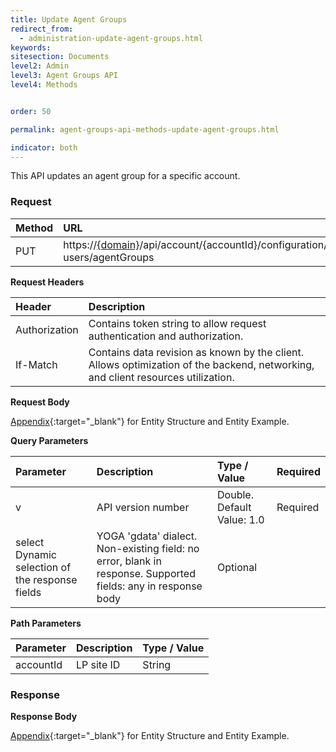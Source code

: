 ```yaml
---
title: Update Agent Groups
redirect_from:
  - administration-update-agent-groups.html
keywords:
sitesection: Documents
level2: Admin
level3: Agent Groups API
level4: Methods


order: 50

permalink: agent-groups-api-methods-update-agent-groups.html

indicator: both
---
```


This API updates an agent group for a specific account.

### Request

 |Method | URL |
 |:-------- | :----| 
 |PUT|  https://[{domain}](/agent-domain-domain-api.html)/api/account/{accountId}/configuration/le-users/agentGroups |

**Request Headers**

 |Header|  Description |
 |:--------  |:------------- |
 |Authorization | Contains token string to allow request authentication and authorization. |
| If-Match | Contains data revision as known by the client. Allows optimization of the backend, networking, and client resources utilization. |

**Request Body**

[Appendix](administration-agent-groups-appendix.html){:target="_blank"} for Entity Structure and Entity Example.

**Query Parameters**

| Parameter | Description | Type / Value | Required |
 |:------------ | :-------------- | :------------  |:--- |
| v | API version number | Double. Default Value: 1.0|  Required |
| select  Dynamic selection of the response fields | YOGA 'gdata' dialect. Non-existing field: no error, blank in response. Supported fields: any in response body | Optional |

**Path Parameters**

 |Parameter | Description  |Type / Value |
 |:-----------  |:------------- | :--------------| 
| accountId | LP site ID | String | 

### Response

**Response Body**

[Appendix](administration-agent-groups-appendix.html){:target="_blank"} for Entity Structure and Entity Example.
